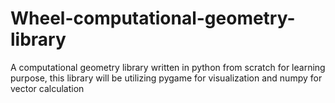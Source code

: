 # Wheel-computational-geometry-library
A computational geometry library written in python from scratch for learning purpose, this library will be utilizing pygame for visualization and numpy for vector calculation
